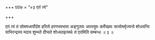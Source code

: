 +++
title = "०३ एतं त्यं"

+++

एतं त्यं तं सोममध्वर्योर्दश हरितो हरणस्वभावा अङ्गुलयः अपस्युवः कर्मेच्छवः सत्योमर्मृज्यन्ते शोधयन्ति याभिरन्द्रस्य मदाय शुम्भते दीप्यते शोध्यतइत्यर्थः तं एतमिति सम्बन्धः ॥ ३ ॥